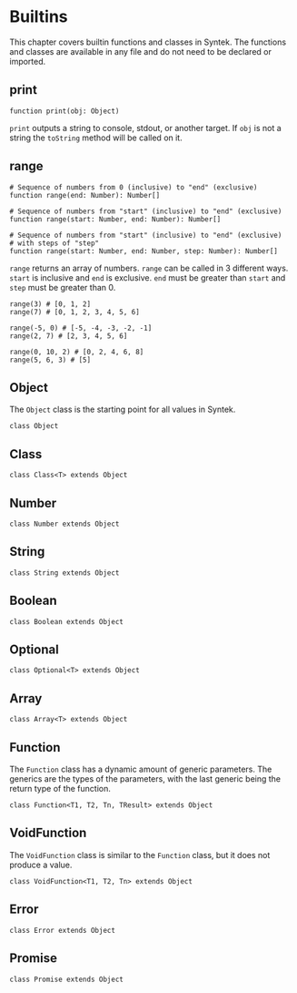 # Builtins

This chapter covers builtin functions and classes in Syntek. The functions and classes are available in any file and do not need to be declared or imported.

## print

```syntek
function print(obj: Object)
```

`print` outputs a string to console, stdout, or another target. If `obj` is not a string the `toString` method will be called on it.

## range

```syntek
# Sequence of numbers from 0 (inclusive) to "end" (exclusive)
function range(end: Number): Number[]

# Sequence of numbers from "start" (inclusive) to "end" (exclusive)
function range(start: Number, end: Number): Number[]

# Sequence of numbers from "start" (inclusive) to "end" (exclusive)
# with steps of "step"
function range(start: Number, end: Number, step: Number): Number[]
```

`range` returns an array of numbers. `range` can be called in 3 different ways. `start` is inclusive and `end` is exclusive. `end` must be greater than `start` and `step` must be greater than 0.

```syntek
range(3) # [0, 1, 2]
range(7) # [0, 1, 2, 3, 4, 5, 6]

range(-5, 0) # [-5, -4, -3, -2, -1]
range(2, 7) # [2, 3, 4, 5, 6]

range(0, 10, 2) # [0, 2, 4, 6, 8]
range(5, 6, 3) # [5]
```

## Object

The `Object` class is the starting point for all values in Syntek.

```syntek
class Object
```

## Class

```syntek
class Class<T> extends Object
```

## Number

```syntek
class Number extends Object
```

## String

```syntek
class String extends Object
```

## Boolean

```syntek
class Boolean extends Object
```

## Optional

```syntek
class Optional<T> extends Object
```

## Array

```syntek
class Array<T> extends Object
```

## Function

The `Function` class has a dynamic amount of generic parameters. The generics are the types of the parameters, with the last generic being the return type of the function.

```syntek
class Function<T1, T2, Tn, TResult> extends Object
```

## VoidFunction

The `VoidFunction` class is similar to the `Function` class, but it does not produce a value.

```syntek
class VoidFunction<T1, T2, Tn> extends Object
```

## Error

```syntek
class Error extends Object
```

## Promise

```syntek
class Promise extends Object
```
